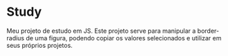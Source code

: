 # Study
Meu projeto de estudo em JS.
Este projeto serve para manipular a border-radius de uma figura, podendo copiar os valores selecionados e utilizar em seus próprios projetos.
